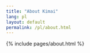 ```yaml
---
title: "About Kimai"
lang: pl
layout: default
permalink: /pl/about.html
---
```


{% include pages/about.html %}
